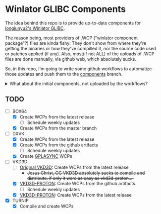 # Winlator GLIBC Components

The idea behind this repo is to provide up-to-date components for 
[longjunyu2's Winlator GLIBC](https://github.com/longjunyu2/winlator).

The reason being, most providers of .WCP ("winlator component package"?) files
are kinda fishy: They don't show from where they're getting the binaries or how
they've compilled it, nor the source code used or patches applied (if any).
Also, most(if not ALL) of the uploads of .WCP files are done manually, via
github web, which absolutely sucks.

So, in this repo, I'm going to write some github workflows to automatize those updates
and push them to the [components](../components/) branch.

<details>
  <summary>What about the initial components, not uploaded by the workflows?</summary>

The initial components (not built by me) were uploaded manually, but they're from
_reasonably_ reliable sources:

- [BOX64](https://github.com/ptitSeb/box64): [Winlator GLIBC](https://github.com/longjunyu2/winlator/tree/main/installable_components/box64)
- [DXVK](https://github.com/doitsujin/dxvk): [OG Winlator](https://github.com/brunodev85/winlator/tree/main/installable_components/dxvk)
- [Turnip](https://gitlab.freedesktop.org/Pipetto-crypto/mesa/-/tree/winlator_wsi-termux-x11): [Winlator GLIBC](https://github.com/longjunyu2/winlator/tree/main/installable_components/turnip)
- [VKD3D](https://gitlab.winehq.org/wine/vkd3d): [OG Winlator](https://github.com/brunodev85/winlator/tree/main/installable_components/vkd3d)

</details>

## TODO

- [ ] BOX64
  - [x] Create WCPs from the latest release
    - [ ] Schedule weekly updates
  - [x] Create WCPs from the master branch
- [ ] DXVK
  - [x] Create WCPs from the latest release
  - [x] Create WCPs from the github artifacts
    - [ ] Schedule weekly updates
  - [x] Create [GPLASYNC](https://gitlab.com/Ph42oN/dxvk-gplasync/) WCPs
- [ ] VKD3D
  - [ ] [Original VKD3D](https://gitlab.winehq.org/wine/vkd3d): Create WCPs from the latest release
    - ~~Jesus Christ, OG VKD3D absolutely sucks to compile and distribute. if only it were as easy as vkd3d-proton....~~
  - [x] [VKD3D-PROTON](https://github.com/HansKristian-Work/vkd3d-proton): Create WCPs from the github artifacts
    - [ ] Schedule weekly updates
  - [x] [VKD3D-PROTON](https://github.com/HansKristian-Work/vkd3d-proton): Create WCPs from the latest release
- [x] TURNIP
  - [x] Compile and create WCPs
